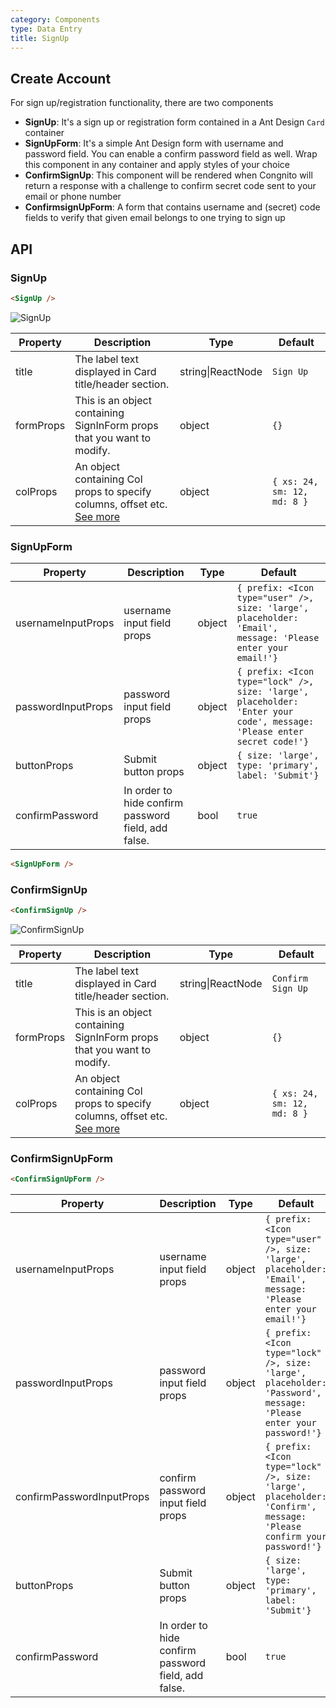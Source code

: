 ```yaml
---
category: Components
type: Data Entry
title: SignUp
---
```

## Create Account

For sign up/registration functionality, there are two components
  - **SignUp**: It's a sign up or registration form contained in a Ant Design `Card` container
  - **SignUpForm**: It's a simple Ant Design form with username and password field. You can enable a confirm password field as well. Wrap this component in any container and apply styles of your choice
  - **ConfirmSignUp**: This component will be rendered when Congnito will return a response with a challenge to confirm secret code sent to your email or phone number
  - **ConfirmsignUpForm**: A form that contains username and (secret) code fields to verify that given email belongs to one trying to sign up 


## API

### SignUp

```html
<SignUp />
```

![SignUp](https://raw.githubusercontent.com/mzohaibqc/antd-amplify-react/master/images/SignUp.png?raw=true "SignUp")

| Property  | Description                                                                                                            | Type              | Default                     |
| --------- | ---------------------------------------------------------------------------------------------------------------------- | ----------------- | --------------------------- |
| title     | The label text displayed in Card title/header section.                                                                 | string\|ReactNode | `Sign Up`                   |
| formProps | This is an object containing SignInForm props that you want to modify.                                                 | object            | `{}`                        |
| colProps  | An object containing Col props to specify columns, offset etc. [See more](http://beta.ant.design/components/grid/#Col) | object            | `{ xs: 24, sm: 12, md: 8 }` |



### SignUpForm

| Property           | Description                                         | Type   | Default                                                                                                                |
| ------------------ | --------------------------------------------------- | ------ | ---------------------------------------------------------------------------------------------------------------------- |
| usernameInputProps | username input field props                          | object | `{ prefix: <Icon type="user" />, size: 'large', placeholder: 'Email', message: 'Please enter your email!'}`            |
| passwordInputProps | password input field props                          | object | `{ prefix: <Icon type="lock" />, size: 'large', placeholder: 'Enter your code', message: 'Please enter secret code!'}` |
| buttonProps        | Submit button props                                 | object | `{ size: 'large', type: 'primary', label: 'Submit'}`                                                                   |
| confirmPassword    | In order to hide confirm password field, add false. | bool   | `true`                                                                                                                 |


```html
<SignUpForm />
```



### ConfirmSignUp

```html
<ConfirmSignUp />
```

![ConfirmSignUp](https://raw.githubusercontent.com/mzohaibqc/antd-amplify-react/master/images/ConfirmSignUp.png?raw=true "ConfirmSignUp")


| Property  | Description                                                                                                            | Type              | Default                     |
| --------- | ---------------------------------------------------------------------------------------------------------------------- | ----------------- | --------------------------- |
| title     | The label text displayed in Card title/header section.                                                                 | string\|ReactNode | `Confirm Sign Up`           |
| formProps | This is an object containing SignInForm props that you want to modify.                                                 | object            | `{}`                        |
| colProps  | An object containing Col props to specify columns, offset etc. [See more](http://beta.ant.design/components/grid/#Col) | object            | `{ xs: 24, sm: 12, md: 8 }` |

### ConfirmSignUpForm

```html
<ConfirmSignUpForm />
```

| Property                  | Description                                         | Type   | Default                                                                                                            |
| ------------------------- | --------------------------------------------------- | ------ | ------------------------------------------------------------------------------------------------------------------ |
| usernameInputProps        | username input field props                          | object | `{ prefix: <Icon type="user" />, size: 'large', placeholder: 'Email', message: 'Please enter your email!'}`        |
| passwordInputProps        | password input field props                          | object | `{ prefix: <Icon type="lock" />, size: 'large', placeholder: 'Password', message: 'Please enter your password!'}`  |
| confirmPasswordInputProps | confirm password input field props                  | object | `{ prefix: <Icon type="lock" />, size: 'large', placeholder: 'Confirm', message: 'Please confirm your password!'}` |
| buttonProps               | Submit button props                                 | object | `{ size: 'large', type: 'primary', label: 'Submit'}`                                                               |
| confirmPassword           | In order to hide confirm password field, add false. | bool   | `true`                                                                                                             |

